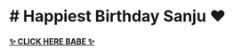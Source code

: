 # # Happiest Birthday Sanju ❤️

#### [✨ CLICK HERE BABE ✨](https://oxyy69.github.io/BirthdaySanju3/)
